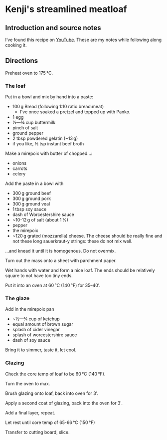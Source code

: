 # Kenji's streamlined meatloaf

<primary-label ref="recipe"/>
<secondary-label ref="US"/>

## Introduction and source notes

I’ve found this recipe on [YouTube](https://youtu.be/qws7VGet1A4). These are my notes while following along cooking it.

## Directions

Preheat oven to 175&#x202F;°C.

### The loaf

Put in a bowl and mix by hand into a paste:

* 100&#x202F;g Bread (following 1:10 ratio bread:meat)
  * I've once soaked a pretzel and topped up with Panko.
* 1 egg
* ½—¾ cup buttermilk
* pinch of salt
* ground pepper
* 2 tbsp powdered gelatin (~13&#x202F;g)
* if you like, ½ tsp instant beef broth

Make a mirepoix with butter of chopped…:

* onions
* carrots
* celery

Add the paste in a bowl with

* 300&#x202F;g ground beef
* 300&#x202F;g ground pork
* 300&#x202F;g ground veal
* 1&#x202F;tbsp soy sauce
* dash of Worcestershire sauce
* ~10-12&#x202F;g of salt (about 1&#x202F;%)
* pepper
* the mirepoix
* ~120&#x202F;g grated (mozzarella) cheese. The cheese should be really fine and not these long sauerkraut-y strings: these do not mix well. 

…and knead it until it is homogenous. Do not overmix.

Turn out the mass onto a sheet with parchment paper.

Wet hands with water and form a nice loaf. The ends should be relatively square to not have too tiny ends.

Put it into an oven at 60&#x202F;°C (140&#x202F;°F) for 35–40′.

### The glaze

Add in the mirepoix pan

* ~½—¾ cup of ketchup
* equal amount of brown sugar
* splash of cider vinegar
* splash of worcestershire sauce
* dash of soy sauce

Bring it to simmer, taste it, let cool.

### Glazing

Check the core temp of loaf to be 60&#x202F;°C (140&#x202F;°F).

Turn the oven to max.

Brush glazing onto loaf, back into oven for 3′.

Apply a second coat of glazing, back into the oven for 3′.

Add a final layer, repeat.

Let rest until core temp of 65-66&#x202F;°C (150&#x202F;°F)

Transfer to cutting board, slice.
